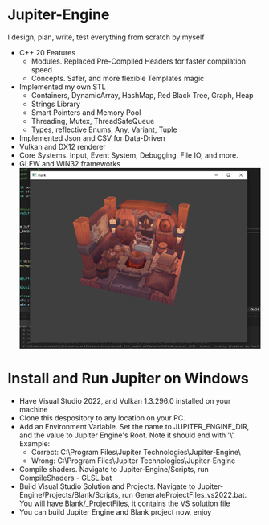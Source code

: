 # Jupiter-Engine
I design, plan, write, test everything from scratch by myself

- C++ 20 Features
  - Modules. Replaced Pre-Compiled Headers for faster compilation speed
  - Concepts. Safer, and more flexible Templates magic
- Implemented my own STL
  - Containers, DynamicArray, HashMap, Red Black Tree, Graph, Heap
  - Strings Library
  - Smart Pointers and Memory Pool
  - Threading, Mutex, ThreadSafeQueue
  - Types, reflective Enums, Any, Variant, Tuple
- Implemented Json and CSV for Data-Driven
- Vulkan and DX12 renderer
- Core Systems. Input, Event System, Debugging, File IO, and more.
- GLFW and WIN32 frameworks
![Screenshot](Docs/ReadMe/Demo.png)

# Install and Run Jupiter on Windows
- Have Visual Studio 2022, and Vulkan 1.3.296.0 installed on your machine
- Clone this despository to any location on your PC.
- Add an Environment Variable. Set the name to JUPITER_ENGINE_DIR, and the value to Jupiter Engine's Root. Note it should end with '\\'. Example:
    - Correct: C:\Program Files\Jupiter Technologies\Jupiter-Engine\
    - Wrong:   C:\Program Files\Jupiter Technologies\Jupiter-Engine
- Compile shaders. Navigate to Jupiter-Engine/Scripts, run CompileShaders - GLSL.bat
- Build Visual Studio Solution and Projects. Navigate to Jupiter-Engine/Projects/Blank/Scripts, run GenerateProjectFiles_vs2022.bat. You will have Blank/_ProjectFiles, it contains the VS solution file
- You can build Jupiter Engine and Blank project now, enjoy
